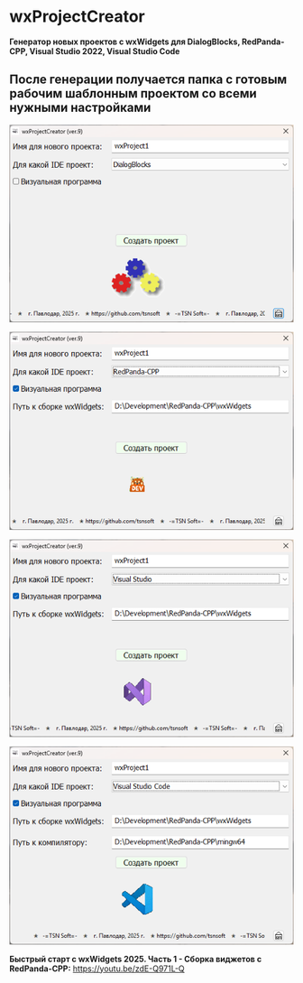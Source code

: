 # wxProjectCreator
**Генератор новых проектов с wxWidgets для DialogBlocks, RedPanda-CPP, Visual Studio 2022, Visual Studio Code**

## После генерации получается папка с готовым рабочим шаблонным проектом со всеми нужными настройками

![srcreenshot](screenshot1.png)

![srcreenshot](screenshot2.png)

![srcreenshot](screenshot3.png)

![srcreenshot](screenshot4.png)

**Быстрый старт с wxWidgets 2025. Часть 1 - Сборка виджетов с RedPanda-CPP:** https://youtu.be/zdE-Q971L-Q